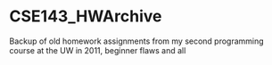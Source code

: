 # CSE143_HWArchive
Backup of old homework assignments from my second programming course at the UW in 2011, beginner flaws and all
